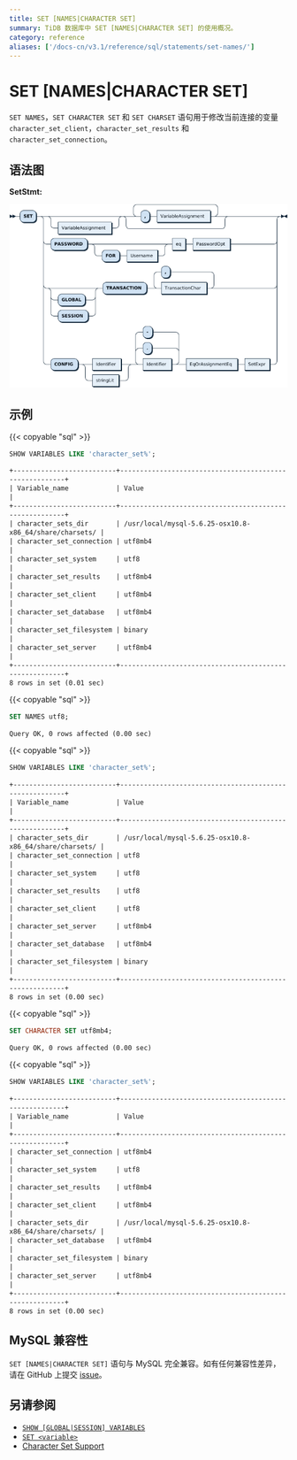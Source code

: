 ```yaml
---
title: SET [NAMES|CHARACTER SET]
summary: TiDB 数据库中 SET [NAMES|CHARACTER SET] 的使用概况。
category: reference
aliases: ['/docs-cn/v3.1/reference/sql/statements/set-names/']
---
```


# SET [NAMES|CHARACTER SET]

`SET NAMES`，`SET CHARACTER SET` 和 `SET CHARSET` 语句用于修改当前连接的变量 `character_set_client`，`character_set_results` 和 `character_set_connection`。

## 语法图

**SetStmt:**

![SetStmt](/media/sqlgram/SetStmt.png)

## 示例

{{< copyable "sql" >}}

```sql
SHOW VARIABLES LIKE 'character_set%';
```

```
+--------------------------+--------------------------------------------------------+
| Variable_name            | Value                                                  |
+--------------------------+--------------------------------------------------------+
| character_sets_dir       | /usr/local/mysql-5.6.25-osx10.8-x86_64/share/charsets/ |
| character_set_connection | utf8mb4                                                |
| character_set_system     | utf8                                                   |
| character_set_results    | utf8mb4                                                |
| character_set_client     | utf8mb4                                                |
| character_set_database   | utf8mb4                                                |
| character_set_filesystem | binary                                                 |
| character_set_server     | utf8mb4                                                |
+--------------------------+--------------------------------------------------------+
8 rows in set (0.01 sec)
```

{{< copyable "sql" >}}

```sql
SET NAMES utf8;
```

```
Query OK, 0 rows affected (0.00 sec)
```

{{< copyable "sql" >}}

```sql
SHOW VARIABLES LIKE 'character_set%';
```

```
+--------------------------+--------------------------------------------------------+
| Variable_name            | Value                                                  |
+--------------------------+--------------------------------------------------------+
| character_sets_dir       | /usr/local/mysql-5.6.25-osx10.8-x86_64/share/charsets/ |
| character_set_connection | utf8                                                   |
| character_set_system     | utf8                                                   |
| character_set_results    | utf8                                                   |
| character_set_client     | utf8                                                   |
| character_set_server     | utf8mb4                                                |
| character_set_database   | utf8mb4                                                |
| character_set_filesystem | binary                                                 |
+--------------------------+--------------------------------------------------------+
8 rows in set (0.00 sec)
```

{{< copyable "sql" >}}

```sql
SET CHARACTER SET utf8mb4;
```

```
Query OK, 0 rows affected (0.00 sec)
```

{{< copyable "sql" >}}

```sql
SHOW VARIABLES LIKE 'character_set%';
```

```
+--------------------------+--------------------------------------------------------+
| Variable_name            | Value                                                  |
+--------------------------+--------------------------------------------------------+
| character_set_connection | utf8mb4                                                |
| character_set_system     | utf8                                                   |
| character_set_results    | utf8mb4                                                |
| character_set_client     | utf8mb4                                                |
| character_sets_dir       | /usr/local/mysql-5.6.25-osx10.8-x86_64/share/charsets/ |
| character_set_database   | utf8mb4                                                |
| character_set_filesystem | binary                                                 |
| character_set_server     | utf8mb4                                                |
+--------------------------+--------------------------------------------------------+
8 rows in set (0.00 sec)
```

## MySQL 兼容性

`SET [NAMES|CHARACTER SET]` 语句与 MySQL 完全兼容。如有任何兼容性差异，请在 GitHub 上提交 [issue](/report-issue.md)。

## 另请参阅

* [`SHOW [GLOBAL|SESSION] VARIABLES`](/sql-statements/sql-statement-show-variables.md)
* [`SET <variable>`](/sql-statements/sql-statement-set-variable.md)
* [Character Set Support](/character-set-and-collation.md)
